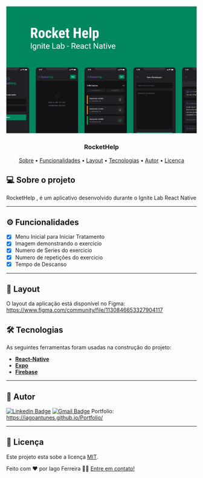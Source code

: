 <br />
<p align="center">
<img src="https://github.com/IagoAntunes/rockethelp/blob/master/src/assets/RocketHelp.png"/>

  <h3 align="center">RocketHelp</h3>

</p>

<p align="center">
 <a href="#-sobre-o-projeto">Sobre</a> •
 <a href="#-funcionalidades">Funcionalidades</a> •
 <a href="#-layout">Layout</a> • 
 <a href="#-tecnologias">Tecnologias</a> • 
 <a href="#-autor">Autor</a> • 
 <a href="#user-content--licença">Licença</a>
</p>


## 💻 Sobre o projeto

 RocketHelp , é um aplicativo desenvolvido durante o Ignite Lab React Native


---

## ⚙️ Funcionalidades

- [x] Menu Inicial para Iniciar Tratamento
- [x] Imagem demonstrando o exercicio
- [x] Numero de Series do exercicio
- [x] Numero de repetições do exercicio
- [x] Tempo de Descanso

---

## 🎨 Layout
O layout da aplicação está disponível no Figma: <br/>
https://www.figma.com/community/file/1130846653327904117


## 🛠 Tecnologias

As seguintes ferramentas foram usadas na construção do projeto:

-   **[React-Native](https://reactnative.dev/)**
-   **[Expo](https://expo.dev/)**
-   **[Firebase](https://firebase.google.com/?hl=pt)**

---
## 🦸 Autor

[![Linkedin Badge](https://img.shields.io/badge/-IagoFerreira-blue?style=flat-square&logo=Linkedin&logoColor=white&link=https://www.linkedin.com/in/iagoaferreira/)](https://www.linkedin.com/in/iagoaferreira/) [![Gmail Badge](https://img.shields.io/badge/-iagoantunes.f@gmail.com-c14438?style=flat-square&logo=Gmail&logoColor=white&link=mailto:iagoantunes.f@gmail.com)](mailto:iagoantunes.f@gmail.com)
Portfolio: https://iagoantunes.github.io/Portfolio/

---

## 📝 Licença

Este projeto esta sobe a licença [MIT](./LICENSE).

Feito com ❤️ por Iago Ferreira 👋🏽 [Entre em contato!](https://www.linkedin.com/in/iagoaferreira/)

